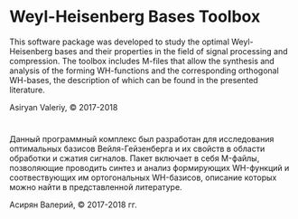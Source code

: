 # Weyl-Heisenberg Bases Toolbox

This software package was developed to study the optimal Weyl-Heisenberg bases and their properties in the field of signal processing and compression. The toolbox includes M-files that allow the synthesis and analysis of the forming WH-functions and the corresponding orthogonal WH-bases, the description of which can be found in the presented literature.

Asiryan Valeriy, © 2017-2018

#

Данный программный комплекс был разработан для исследования оптимальных базисов Вейля-Гейзенберга и их свойств в области 
обработки и сжатия сигналов. Пакет включает в себя M-файлы, позволяющие проводить синтез и анализ формирующих WH-функций 
и соотвествующих им ортогональных WH-базисов, описание которых можно найти в представленной литературе.

Асирян Валерий, © 2017-2018 гг.
